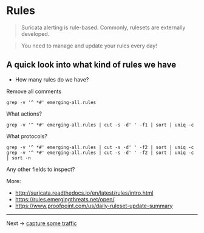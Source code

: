# Rules

> Suricata alerting is rule-based. Commonly, rulesets are externally developed.

> You need to manage and update your rules every day!


## A quick look into what kind of rules we have

* How many rules do we have?

Remove all comments
```
grep -v '^ *#' emerging-all.rules
```

What actions?
```
grep -v '^ *#' emerging-all.rules | cut -s -d' ' -f1 | sort | uniq -c
```

What protocols?
```
grep -v '^ *#' emerging-all.rules | cut -s -d' ' -f2 | sort | uniq -c
grep -v '^ *#' emerging-all.rules | cut -s -d' ' -f2 | sort | uniq -c | sort -n
```

Any other fields to inspect?


More:

* http://suricata.readthedocs.io/en/latest/rules/intro.html
* https://rules.emergingthreats.net/open/
* https://www.proofpoint.com/us/daily-ruleset-update-summary

----
Next -> [capture some traffic](rules.pcap.md)
